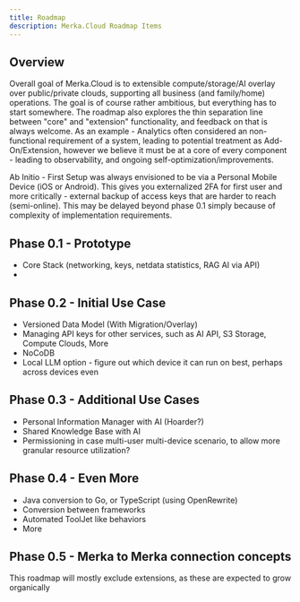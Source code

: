 ```yaml
---
title: Roadmap
description: Merka.Cloud Roadmap Items
---
```


## Overview

Overall goal of Merka.Cloud is to extensible compute/storage/AI overlay over public/private clouds, supporting all business (and family/home) operations.
The goal is of course rather ambitious, but everything has to start somewhere. The roadmap also explores the thin separation line between "core" and "extension" functionality, and feedback on that is always welcome. As an example - Analytics often considered an non-functional requirement of a system, leading to potential treatment as Add-On/Extension, however we believe it must be at a core of every component - leading to observability, and ongoing self-optimization/improvements.

Ab Initio - First Setup was always envisioned to be via a Personal Mobile Device (iOS or Android). This gives you externalized 2FA for first user and more critically - external backup of access keys that are harder to reach (semi-online). This may be delayed beyond phase 0.1 simply because of complexity of implementation requirements.

## Phase 0.1 - Prototype

- Core Stack (networking, keys, netdata statistics, RAG AI via API)
- 

## Phase 0.2 - Initial Use Case

- Versioned Data Model (With Migration/Overlay)
- Managing API keys for other services, such as AI API, S3 Storage, Compute Clouds, More
- NoCoDB
- Local LLM option - figure out which device it can run on best, perhaps across devices even

## Phase 0.3 - Additional Use Cases

- Personal Information Manager with AI (Hoarder?)
- Shared Knowledge Base with AI
- Permissioning in case multi-user multi-device scenario, to allow more granular resource utilization?

## Phase 0.4 - Even More

- Java conversion to Go, or TypeScript (using OpenRewrite)
- Conversion between frameworks
- Automated ToolJet like behaviors
- More


## Phase 0.5 - Merka to Merka connection concepts




This roadmap will mostly exclude extensions, as these are expected to grow organically